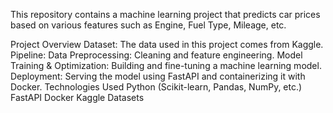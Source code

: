 This repository contains a machine learning project that predicts car prices based on various features such as Engine, Fuel Type, Mileage, etc.

Project Overview
Dataset: The data used in this project comes from Kaggle.
Pipeline:
Data Preprocessing: Cleaning and feature engineering.
Model Training & Optimization: Building and fine-tuning a machine learning model.
Deployment: Serving the model using FastAPI and containerizing it with Docker.
Technologies Used
Python (Scikit-learn, Pandas, NumPy, etc.)
FastAPI
Docker
Kaggle Datasets
